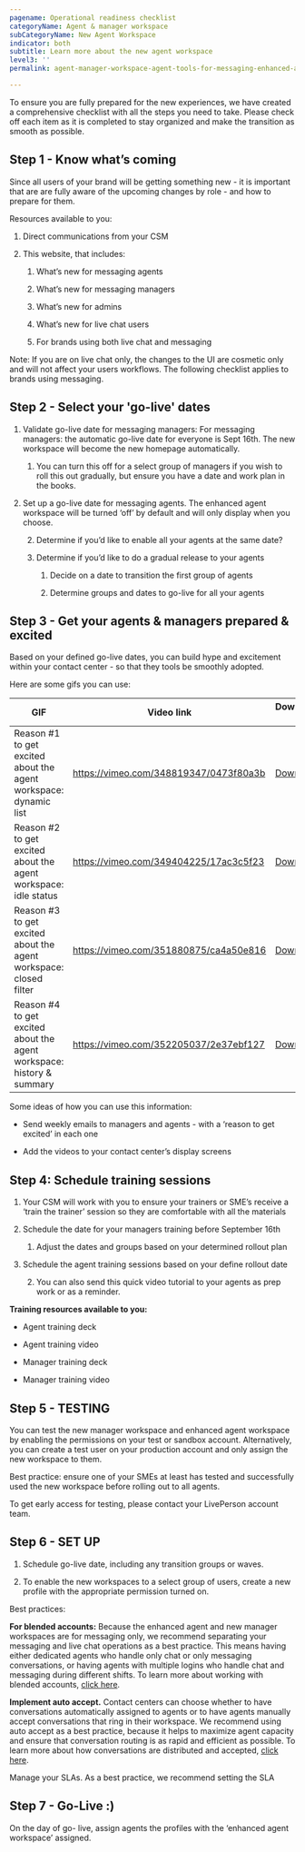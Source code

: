 ```yaml
---
pagename: Operational readiness checklist
categoryName: Agent & manager workspace
subCategoryName: New Agent Workspace
indicator: both
subtitle: Learn more about the new agent workspace
level3: ''
permalink: agent-manager-workspace-agent-tools-for-messaging-enhanced-agent-workspace-for-messaging-operational-readiness-checklist.html

---
```


To ensure you are fully prepared for the new experiences, we have created a comprehensive checklist with all the steps you need to take. Please check off each item as it is completed to stay organized and make the transition as smooth as possible.

## Step 1 - Know what’s coming

Since all users of your brand will be getting something new - it is important that are are fully aware of the upcoming changes by role - and how to prepare for them.

Resources available to you:

1. Direct communications from your CSM

2. This website, that includes:

    1. What’s new for messaging agents

    2. What’s new for messaging managers

    3. What’s new for admins

    4. What’s new for live chat users

    5. For brands using both live chat and messaging

Note: If you are on live chat only, the changes to the UI are cosmetic only and will not affect your users workflows. The following checklist applies to brands using messaging.

## Step 2 - Select your 'go-live' dates

1. Validate go-live date for messaging managers: For messaging managers: the automatic go-live date for everyone is Sept 16th. The new workspace will become the new homepage automatically.

    1. You can turn this off for a select group of managers if you wish to roll this out gradually, but ensure you have a date and work plan in the books.

2. Set up a go-live date for messaging agents. The enhanced agent workspace will be turned ‘off’ by default and will only display when you choose.

    2. Determine if you’d like to enable all your agents at the same date?

    3. Determine if you’d like to do a gradual release to your agents

        1. Decide on a date to transition the first group of agents

        2. Determine groups and dates to go-live for all your agents  

## Step 3 - Get your agents & managers prepared & excited

Based on your defined go-live dates, you can build hype and excitement within your contact center - so that they tools be smoothly adopted.

Here are some gifs you can use:

<table>
<thead>
  <tr>
    <th>GIF</th>
    <th>Video link</th>
    <th>Downloadable link</th>
  </tr>
</thead>
<tbody>
  <tr>
    <td>Reason #1 to get excited about the agent workspace: dynamic list</td>
    <td><a href="https://vimeo.com/348819347/0473f80a3b">https://vimeo.com/348819347/0473f80a3b</a></td>
    <td><a href="https://knowledge.liveperson.com/img/reason1.gif" download="dynamic-list">Download GIF</a></td>
  </tr>
  <tr>
    <td>Reason #2 to get excited about the agent workspace: idle status</td>
    <td><a href="https://vimeo.com/349404225/17ac3c5f23">https://vimeo.com/349404225/17ac3c5f23</a></td>
    <td><a href="https://knowledge.liveperson.com/img/reason2.gif" download="idle-status">Download GIF</a></td>
  </tr>
  <tr>
    <td>Reason #3 to get excited about the agent workspace: closed filter</td>
    <td><a href="https://vimeo.com/351880875/ca4a50e816">https://vimeo.com/351880875/ca4a50e816</a></td>
    <td><a href="https://knowledge.liveperson.com/img/reason3.gif" download="closed-filter">Download GIF</a></td>
  </tr>
  <tr>
    <td>Reason #4 to get excited about the agent workspace: history & summary</td>
    <td><a href="https://vimeo.com/352205037/2e37ebf127">https://vimeo.com/352205037/2e37ebf127</a></td>
    <td><a href="https://knowledge.liveperson.com/img/reason4.gif" download="history-summary">Download GIF</a></td>
  </tr>
</tbody>
</table>


Some ideas of how you can use this information:

* Send weekly emails to managers and agents - with a ‘reason to get excited’ in each one

* Add the videos to your contact center’s display screens

## Step 4: Schedule training sessions

1. Your CSM will work with you to ensure your trainers or SME’s receive a ‘train the trainer’ session so they are comfortable with all the materials

2. Schedule the date for your managers training before September 16th

    1. Adjust the dates and groups based on your determined rollout plan

3. Schedule the agent training sessions based on your define rollout date

    2. You can also send this quick video tutorial to your agents as prep work or as a reminder.

**Training resources available to you:**

* Agent training deck

* Agent training video

* Manager training deck

* Manager training video

## Step 5 - TESTING

You can test the new manager workspace and enhanced agent workspace by enabling the permissions on your test or sandbox account.  Alternatively, you can create a test user on your production account and only assign the new workspace to them.

Best practice: ensure one of your SMEs at least has tested and successfully used the new workspace before rolling out to all agents.

To get early access for testing, please contact your LivePerson account team.

## Step 6 - SET UP

1. Schedule go-live date, including any transition groups or waves.

2. To enable the new workspaces to a select group of users, create a new profile with the appropriate permission turned on.

Best practices:

**For blended accounts:** Because the enhanced agent and new manager workspaces are for messaging only, we recommend separating your messaging and live chat operations as a best practice. This means having either dedicated agents who handle only chat or only messaging conversations, or having agents with multiple logins who handle chat and messaging during different shifts. To learn more about working with blended accounts, [click here](https://knowledge.liveperson.com/agent-manager-workspace-agent-tools-for-messaging-enhanced-agent-workspace-for-messaging-blended-accounts.html).

**Implement auto accept.** Contact centers can choose whether to have conversations automatically assigned to agents or to have agents manually accept conversations that ring in their workspace. We recommend using auto accept as a best practice, because it helps to maximize agent capacity and ensure that conversation routing is as rapid and efficient as possible. To learn more about how conversations are distributed and accepted, [click here](https://knowledge.liveperson.com/contact-center-management-messaging-operations-automatic-messages-automatic-conversation-distribution.html#accepting-a-conversation).

Manage your SLAs. As a best practice, we recommend setting the SLA

## Step 7 - Go-Live :)

On the day of go- live, assign agents the profiles with the ‘enhanced agent workspace’ assigned.
